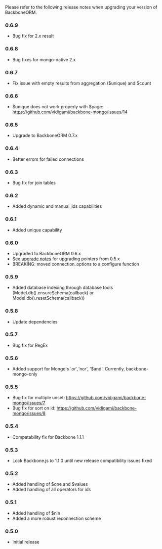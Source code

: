 Please refer to the following release notes when upgrading your version of BackboneORM.

### 0.6.9
* Bug fix for 2.x result

### 0.6.8
* Bug fixes for mongo-native 2.x

### 0.6.7
* Fix issue with empty results from aggregation ($unique) and $count

### 0.6.6
* $unique does not work properly with $page: https://github.com/vidigami/backbone-mongo/issues/14

### 0.6.5
* Upgrade to BackboneORM 0.7.x

### 0.6.4
* Better errors for failed connections

### 0.6.3
* Bug fix for join tables

### 0.6.2
* Added dynamic and manual_ids capabilities

### 0.6.1
* Added unique capability

### 0.6.0
* Upgraded to BackboneORM 0.6.x
* See [upgrade notes](https://github.com/vidigami/backbone-mongo/blob/master/UPGRADING.md) for upgrading pointers from 0.5.x
* BREAKING: moved connection_options to a configure function

### 0.5.9
* Added database indexing through database tools (Model.db().ensureSchema(callback) or Model.db().resetSchema(callback))

### 0.5.8
* Update dependencies

### 0.5.7
* Bug fix for RegEx

### 0.5.6
* Added support for Mongo's '$or', '$nor', '$and'. Currently, backbone-mongo-only

### 0.5.5
* Bug fix for multiple unset: https://github.com/vidigami/backbone-mongo/issues/7
* Bug fix for sort on id: https://github.com/vidigami/backbone-mongo/issues/8

### 0.5.4
* Compatability fix for Backbone 1.1.1

### 0.5.3
* Lock Backbone.js to 1.1.0 until new release compatibility issues fixed

### 0.5.2
* Added handling of $one and $values
* Added handling of all operators for ids

### 0.5.1
* Added handling of $nin
* Added a more robust reconnection scheme

### 0.5.0
* Initial release

